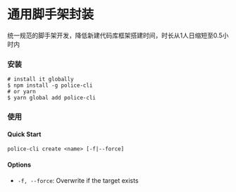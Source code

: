 # 通用脚手架封装

统一规范的脚手架开发，降低新建代码库框架搭建时间，时长从1人日缩短至0.5小时内

### 安装

```shell
# install it globally
$ npm install -g police-cli
# or yarn
$ yarn global add police-cli
```

### 使用

#### Quick Start

```shell
police-cli create <name> [-f|--force]
```


#### Options

* `-f, --force`: Overwrite if the target exists